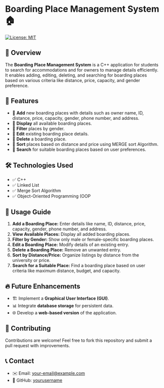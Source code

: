 # Boarding Place Management System 🏠

[![License: MIT](https://img.shields.io/badge/License-MIT-blue.svg)](https://opensource.org/licenses/MIT)

## 📌 Overview
The **Boarding Place Management System** is a C++ application for students to search for accommodations and for owners to manage details efficiently. It enables adding, editing, deleting, and searching for boarding places based on various criteria like distance, price, capacity, and gender preference.

## 🚀 Features
- 🔹 **Add** new boarding places with details such as owner name, ID, distance, price, capacity, gender, phone number, and address.
- 🔹 **Display** all available boarding places.
- 🔹 **Filter** places by gender.
- 🔹 **Edit** existing boarding place details.
- 🔹 **Delete** a boarding place.
- 🔹 **Sort** places based on distance and price using MERGE sort Algorithm.
- 🔹 **Search** for suitable boarding places based on user preferences.

## 🛠 Technologies Used
- ✅ C++
- ✅ Linked List
- ✅ Merge Sort Algorithm
- ✅ Object-Oriented Programming (OOP

## 📖 Usage Guide
1. **Add a Boarding Place:** Enter details like name, ID, distance, price, capacity, gender, phone number, and address.
2. **View Available Places:** Display all added boarding places.
3. **Filter by Gender:** Show only male or female-specific boarding places.
4. **Edit a Boarding Place:** Modify details of an existing entry.
5. **Delete a Boarding Place:** Remove an unwanted entry.
6. **Sort by Distance/Price:** Organize listings by distance from the university or price.
7. **Search for a Suitable Place:** Find a boarding place based on user criteria like maximum distance, budget, and capacity.

## 🔥 Future Enhancements
- 🏗️ Implement a **Graphical User Interface (GUI)**.
- 📊 Integrate **database storage** for persistent data.
- 🌐 Develop a **web-based version** of the application.

## 🤝 Contributing
Contributions are welcome! Feel free to fork this repository and submit a pull request with improvements.

## 📞 Contact
- ✉️ Email: [your-email@example.com](mailto:your-email@example.com)
- 🔗 GitHub: [yourusername](https://github.com/yourusername)

